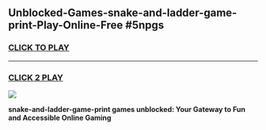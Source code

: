 
## Unblocked-Games-snake-and-ladder-game-print-Play-Online-Free #5npgs
<h3>
<a href="https://us.freeplayer.one?title=snake-and-ladder-game-print&ref=10M">CLICK TO PLAY</a></h3>
<hr>

<h3>
<a href="https://us.freeplayer.one?title=snake-and-ladder-game-print&ref=10M">CLICK 2 PLAY</a>
  
</h3>

<a href="https://us.freeplayer.one?title=snake-and-ladder-game-print&ref=10M"><img src="https://clearcache.store/games.png"></a>


**snake-and-ladder-game-print games unblocked: Your Gateway to Fun and Accessible Online Gaming**
